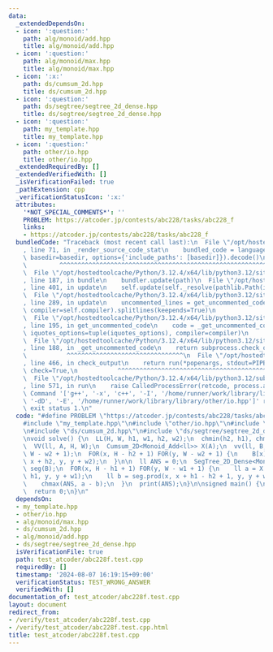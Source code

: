 ```yaml
---
data:
  _extendedDependsOn:
  - icon: ':question:'
    path: alg/monoid/add.hpp
    title: alg/monoid/add.hpp
  - icon: ':question:'
    path: alg/monoid/max.hpp
    title: alg/monoid/max.hpp
  - icon: ':x:'
    path: ds/cumsum_2d.hpp
    title: ds/cumsum_2d.hpp
  - icon: ':question:'
    path: ds/segtree/segtree_2d_dense.hpp
    title: ds/segtree/segtree_2d_dense.hpp
  - icon: ':question:'
    path: my_template.hpp
    title: my_template.hpp
  - icon: ':question:'
    path: other/io.hpp
    title: other/io.hpp
  _extendedRequiredBy: []
  _extendedVerifiedWith: []
  _isVerificationFailed: true
  _pathExtension: cpp
  _verificationStatusIcon: ':x:'
  attributes:
    '*NOT_SPECIAL_COMMENTS*': ''
    PROBLEM: https://atcoder.jp/contests/abc228/tasks/abc228_f
    links:
    - https://atcoder.jp/contests/abc228/tasks/abc228_f
  bundledCode: "Traceback (most recent call last):\n  File \"/opt/hostedtoolcache/Python/3.12.4/x64/lib/python3.12/site-packages/onlinejudge_verify/documentation/build.py\"\
    , line 71, in _render_source_code_stat\n    bundled_code = language.bundle(stat.path,\
    \ basedir=basedir, options={'include_paths': [basedir]}).decode()\n          \
    \         ^^^^^^^^^^^^^^^^^^^^^^^^^^^^^^^^^^^^^^^^^^^^^^^^^^^^^^^^^^^^^^^^^^^^^^^^^^^^^^^^^\n\
    \  File \"/opt/hostedtoolcache/Python/3.12.4/x64/lib/python3.12/site-packages/onlinejudge_verify/languages/cplusplus.py\"\
    , line 187, in bundle\n    bundler.update(path)\n  File \"/opt/hostedtoolcache/Python/3.12.4/x64/lib/python3.12/site-packages/onlinejudge_verify/languages/cplusplus_bundle.py\"\
    , line 401, in update\n    self.update(self._resolve(pathlib.Path(included), included_from=path))\n\
    \  File \"/opt/hostedtoolcache/Python/3.12.4/x64/lib/python3.12/site-packages/onlinejudge_verify/languages/cplusplus_bundle.py\"\
    , line 289, in update\n    uncommented_lines = get_uncommented_code(path, iquotes=self.iquotes,\
    \ compiler=self.compiler).splitlines(keepends=True)\n                        ^^^^^^^^^^^^^^^^^^^^^^^^^^^^^^^^^^^^^^^^^^^^^^^^^^^^^^^^^^^^^^^^^^^^^^^^\n\
    \  File \"/opt/hostedtoolcache/Python/3.12.4/x64/lib/python3.12/site-packages/onlinejudge_verify/languages/cplusplus_bundle.py\"\
    , line 195, in get_uncommented_code\n    code = _get_uncommented_code(path.resolve(),\
    \ iquotes_options=tuple(iquotes_options), compiler=compiler)\n           ^^^^^^^^^^^^^^^^^^^^^^^^^^^^^^^^^^^^^^^^^^^^^^^^^^^^^^^^^^^^^^^^^^^^^^^^^^^^^^^^^^^^^^^^^^^^^^^^\n\
    \  File \"/opt/hostedtoolcache/Python/3.12.4/x64/lib/python3.12/site-packages/onlinejudge_verify/languages/cplusplus_bundle.py\"\
    , line 188, in _get_uncommented_code\n    return subprocess.check_output(command)\n\
    \           ^^^^^^^^^^^^^^^^^^^^^^^^^^^^^^^^\n  File \"/opt/hostedtoolcache/Python/3.12.4/x64/lib/python3.12/subprocess.py\"\
    , line 466, in check_output\n    return run(*popenargs, stdout=PIPE, timeout=timeout,\
    \ check=True,\n           ^^^^^^^^^^^^^^^^^^^^^^^^^^^^^^^^^^^^^^^^^^^^^^^^^^^^^^^^^\n\
    \  File \"/opt/hostedtoolcache/Python/3.12.4/x64/lib/python3.12/subprocess.py\"\
    , line 571, in run\n    raise CalledProcessError(retcode, process.args,\nsubprocess.CalledProcessError:\
    \ Command '['g++', '-x', 'c++', '-I', '/home/runner/work/library/library', '-fpreprocessed',\
    \ '-dD', '-E', '/home/runner/work/library/library/other/io.hpp']' returned non-zero\
    \ exit status 1.\n"
  code: "#define PROBLEM \"https://atcoder.jp/contests/abc228/tasks/abc228_f\"\n\n\
    #include \"my_template.hpp\"\n#include \"other/io.hpp\"\n#include \"alg/monoid/max.hpp\"\
    \n#include \"ds/cumsum_2d.hpp\"\n#include \"ds/segtree/segtree_2d_dense.hpp\"\n\
    \nvoid solve() {\n  LL(H, W, h1, w1, h2, w2);\n  chmin(h2, h1), chmin(w2, w1);\n\
    \  VV(ll, A, H, W);\n  Cumsum_2D<Monoid_Add<ll>> X(A);\n  vv(ll, B, H - h2 + 1,\
    \ W - w2 + 1);\n  FOR(x, H - h2 + 1) FOR(y, W - w2 + 1) {\n    B[x][y] = X.sum(x,\
    \ x + h2, y, y + w2);\n  }\n\n  ll ANS = 0;\n  SegTree_2D_Dense<Monoid_Max<ll>>\
    \ seg(B);\n  FOR(x, H - h1 + 1) FOR(y, W - w1 + 1) {\n    ll a = X.sum(x, x +\
    \ h1, y, y + w1);\n    ll b = seg.prod(x, x + h1 - h2 + 1, y, y + w1 - w2 + 1);\n\
    \    chmax(ANS, a - b);\n  }\n  print(ANS);\n}\n\nsigned main() {\n  solve();\n\
    \  return 0;\n}\n"
  dependsOn:
  - my_template.hpp
  - other/io.hpp
  - alg/monoid/max.hpp
  - ds/cumsum_2d.hpp
  - alg/monoid/add.hpp
  - ds/segtree/segtree_2d_dense.hpp
  isVerificationFile: true
  path: test_atcoder/abc228f.test.cpp
  requiredBy: []
  timestamp: '2024-08-07 16:19:15+09:00'
  verificationStatus: TEST_WRONG_ANSWER
  verifiedWith: []
documentation_of: test_atcoder/abc228f.test.cpp
layout: document
redirect_from:
- /verify/test_atcoder/abc228f.test.cpp
- /verify/test_atcoder/abc228f.test.cpp.html
title: test_atcoder/abc228f.test.cpp
---
```

